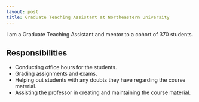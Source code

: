 ```yaml
---
layout: post
title: Graduate Teaching Assistant at Northeastern University
---
```


I am a Graduate Teaching Assistant and mentor to a cohort of 370 students.

## Responsibilities
- Conducting office hours for the students.
- Grading assignments and exams.
- Helping out students with any doubts they have regarding the course material.
- Assisting the professor in creating and maintaining the course material.
